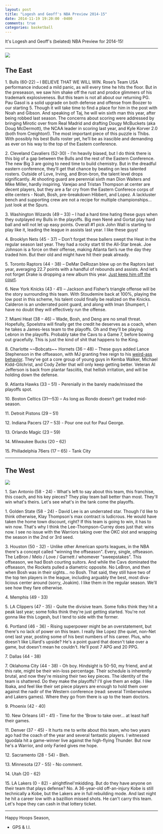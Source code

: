 ```yaml
---
layout: post
title: "Logesh and Geoff's NBA Preview 2014-15"
date: 2014-11-19 19:20:00 -0400
comments: true
categories: basketball
---
```


It's Logesh and Geoff's (belated) NBA Preview for 2014-15!

<hr />

<img src="http://www.sportsgrid.com/wp-content/uploads/2014/07/Cleveland-Cavaliers-vs.-Miami-Heat-640x360-628x353.jpg" />

<!--more-->

<h2>The East</h2>

<p>1. Bulls (60-22) – I BELIEVE THAT WE WILL WIN. Rose’s Team USA performance induced a mild panic, as will every time he hits the floor. But in the preseason, we saw him shake off the rust and prodce glimmers of his trademark explosiveness. But this team is not all about our returning PG. Pau Gasol is a solid upgrade on both defense and offense from Boozer to our starting 5. Though it will take time to find a place for him in the post with Noah and Gibson. And speaking of Taj, he will win sixth man this year, after being robbed last season. The concerns about scoring were addressed by bringing Mirotic over from Real Madrid and drafting Dougy McBuckets (aka Doug McDermott), the NCAA leader in scoring last year, and Kyle Korver 2.0 (both from Creighton!). The most important piece of this puzzle is Thibs. With possibly his best Bulls roster yet, he’ll be as irascible and demanding as ever on his way to the top of the Eastern conference.</p>

<p>2.  Cleveland Cavaliers (52-30)  - I’m heavily biased, but I do think there is this big of a gap between the Bulls and the rest of the Eastern Conference. The new Big 3 are going to need time to build chemistry. But in the dreadful eastern conference, they’ll get that chance by beating on less talented rosters. Outside of Love, Irving, and Bron-bron, the talent level drops significantly. At shooting guard are perennial sixth man Dion Waiters and Mike Miller, hardly inspiring. Varejao and Tristan Thompson at center are decent players, but they are a far cry from the Eastern Conferece corps of elite centers - Noah, Bosh, pre-breakdown Hibbert, and Lopez. A lackluster bench and supporting crew are not a recipe for multiple championships... just look at the Spurs.</p>

<p>3.  Washington Wizards (49 – 33) – I had a hard time hating these guys when they outplayed my Bulls in the playoffs. Big men Nenê and Gortat play hard ball and will not let up easy points. Overall #1 pick John Wall is starting to play like it, leading the league in assists last year. I like these guys!</p>

<p>4.  Brooklyn Nets (45 - 37) – Don’t forget these ballers swept the Heat in the regular season last year. They had a rocky start til the All-Star break. Joe Johnson is a force on their offense, making Atlanta fan’s rue the day they traded him. But their old and might have hit their peak already.</p>

<p>5.  Toronto Raptors (44 - 38) – DeMar DeRozan blew up on the Raptors last year, averaging 22.7 points with a handful of rebounds and assists.  And let’s not forget Drake is dropping a new album this year. <a href="http://youtu.be/6IdmyC6WnXI" target="_blank">Just keep him off the court</a>.</p>

<p>6.  New York Knicks  (43 - 41) – Jackson and Fisher’s triangle offense will be the story surrounding this team. With Stoudemire back at 100%, playing the low post in this scheme, his talent could finally be realized on the Knicks. Calderon is an underrated point guard, and along with Iman Shumpert, I have no doubt they will effectively run the offense.</p>

<p>7.  Miami Heat (38 – 46) – Wade, Bosh, and Deng are no small threat. Hopefully, Spoelstra will finally get the credit he deserves as a coach, when he takes a James-less team to the playoffs. Oh and they’ll be playing Lebron in the playoffs. Probably take the Cavs to a Game 7, before bowing out gracefully. This is just the kind of shit that happens to the King.</p>

<p>8.  Charlotte ~~Bobcats~~ Hornets (36 – 48) – These guys added Lance Stephenson in the offseason, with MJ granting free reign to his <a href="(http://youtu.be/Cz3wvCNnF98" target="_blank">weird-ass behavior</a>. They’ve got a core group of young guys in Kemba Walker, Michael Kidd-Gilchrist, and Cody Zeller that will only keep getting better. Veteran Al Jefferson is back from plantar fasciitis, that hellish irritation, and will be holding down the defense.</p>

<p>9. Atlanta Hawks (33 – 51) - Perenially in the barely made/missed the playoffs spot.</p>

<p>10. Boston Celtics (31—53) – As long as Rondo doesn’t get traded mid-season.</p>

<p>11. Detroit Pistons (29 – 51)</p>

<p>12. Indiana Pacers (27 – 53) - Pour one out for Paul George.</p>

<p>13. Orlando Magic (23 – 59)</p>

<p>14. Milwaukee Bucks (20 – 62)</p>

<p>15. Philladelphia 76ers (17 – 65) - Tank City</p>

<hr/>

<h2>The West</h2>

<img src="http://cdn.fansided.com/wp-content/blogs.dir/246/files/2013/11/7827526.jpg" />

<p>1.  San Antonio (58 - 24) - What's left to say about this team, this franchise, this coach, and his key pieces? They play team ball better than most. They'll win what's theirs. Let's see what's in the tank come the playoffs.</p>

<p>1.  Golden State (58 - 24) - David Lee is an underrated star. Though I'd like to think otherwise, Klay Thompson's max contract is ludicrous. He would have taken the home town discount, right? If this team is going to win, it has to win now. That's why I think the Lee-Thompson-Currey does just that: wins now. I see no issue with the Warriors taking over the OKC slot and wrapping the season in the 2nd or 3rd seed.</p>

<p>3.  Houston (50 - 32) - Unlike other American sports leagues, in the NBA there's a concept called "winning the offseason". Every, single, offseason. The LeBron / Melo / Love / Garnett / whomever "sweepstakes". This offseason, we had Bosh courting suitors. And while the Cavs dominated the offseason, the Rockets pulled a diametric opposite. No LeBron, and then when Bosh was in their sights... no Bosh. That said, they still have two of the top ten players in the league, including arguably the best, most diva-licious center around (sorry, Joakim). I like them in the regular season. We'll see how they fare otherwise.</p>

<p>4.  Memphis (49 - 33)</p>

<p>5.  LA Clippers (47 - 35) - Quite the divisive team. Some folks think they hit a peak last year; some folks think they're just getting started. You're not gonna like this Logesh, but I tend to side with the former.</p>

<p>6.  Portland (46 - 36) - Rising superpower might be an overstatement, but there's no lack of power on this team. I really like Lopez (the quiet, non-Net one) last year, posting some of his best numbers of his career. Plus, who doesn't like Lillard's upside? He's a point guard that doesn't take over a game, but doesn't mean he couldn't. He'll post 7 APG and 20 PPG.</p>

<p>7.  Dallas (44 - 38)</p>

<p>7.  Oklahoma City (44 - 38) - Oh boy. Hindsight is 50-50, my friend, and at this rate, might be their win-loss percentage. Their schedule is inherently brutal, and now they're missing their two key pieces. The identity of the team is shattered. Do they make the playoffs? I'll give them an edge. I like Ibaka, and feel like their set piece players are enough to hold them over against the nadir of the Western conference (read: several Timberwolves and Lakers games).  Where they go from there is up to the team doctors.</p>

<p>9.  Phoenix (42 - 40)</p>

<p>10.  New Orleans (41 - 41) - Time for the 'Brow to take over... at least half their games.</p>

<p>11.  Denver (37 - 45) - It hurts me to write about this team, who two years ago had the coach of the year and several fantastic players. I witnessed Iguodala hit a game-winner live against the high-flying Thunder. But now he's a Warrior, and only Faried gives me hope.</p>

<p>12.  Sacramento (28 - 54) - Bleh.</p>

<p>13.  Minnesota (27 - 55) - No comment.</p>

<p>14.  Utah (20 - 62)</p>

<p>15.  LA Lakers (0 - 82) - alrightfineI'mkidding. But do they have anyone on their team that plays defense? No. A 36-year-old off-an-injury Kobe is still technically a Kobe, but the Lakers are in full rebuilding mode. And last night he hit a career low with a bazillion missed shots. He can't carry this team. Let's hope they can cash in that lottery ticket. </p>

<hr />

Happy Hoops Season,

- GPS & I.I.
